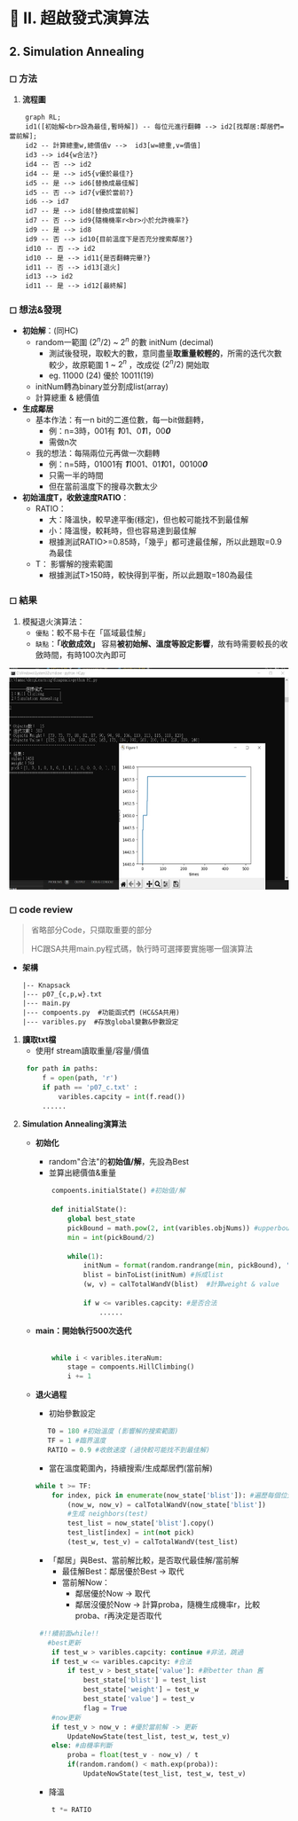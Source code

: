

# 🔵 Ⅱ. 超啟發式演算法
## 2. Simulation Annealing

### ◻ 方法
1. **流程圖**
```mermaid
    graph RL;
    id1([初始解<br>設為最佳,暫時解]) -- 每位元進行翻轉 --> id2[找鄰居:鄰居們=當前解];
    id2 -- 計算總重w,總價值v -->  id3[w=總重,v=價值]
    id3 --> id4{w合法?} 
    id4 -- 否 --> id2    
    id4 -- 是 --> id5{v優於最佳?}  
    id5 -- 是 --> id6[替換成最佳解]
    id5 -- 否 --> id7{v優於當前?} 
    id6 --> id7
    id7 -- 是 --> id8[替換成當前解]
    id7 -- 否 --> id9{隨機機率r<br>小於允許機率?}
    id9 -- 是 --> id8
    id9 -- 否 --> id10{目前溫度下是否充分搜索鄰居?}
    id10 -- 否 --> id2 
    id10 -- 是 --> id11{是否翻轉完畢?}
    id11 -- 否 --> id13[退火]
    id13 --> id2
    id11 -- 是 --> id12[最終解]
```    

  
### ◻ 想法&發現
* **初始解**：(同HC)
    * random一範圍 $(2^{n}/2)$ ~ $2^{n}$ 的數 initNum (decimal)
        * 測試後發現，取較大的數，意同盡量**取重量較輕的**，所需的迭代次數較少，故原範圍 $1$ ~ $2^{n}$ ，改成從 $(2^{n}/2)$ 開始取
        * eg. 11000 (24) 優於 10011(19)
    * initNum轉為binary並分割成list(array)
    * 計算總重 & 總價值
* **生成鄰居**
    * 基本作法：有一n bit的二進位數，每一bit做翻轉，
        * 例：n=3時，001有 ***1***01、0***1***1，00***0***
        * 需做n次
    * 我的想法：每隔兩位元再做一次翻轉
        * 例：n=5時，01001有 ***1***1001、01***1***01，00100***0***
        * 只需一半的時間
        * 但在當前溫度下的搜尋次數太少
* **初始溫度T，收斂速度RATIO**：
    * RATIO：
        * 大：降溫快，較早達平衡(穩定)，但也較可能找不到最佳解
        * 小：降溫慢，較耗時，但也容易達到最佳解
        * 根據測試RATIO>=0.85時，「幾乎」都可達最佳解，所以此題取=0.9為最佳
    * T： 影響解的搜索範圍
        * 根據測試T>150時，較快得到平衡，所以此題取=180為最佳

### ◻ 結果
1. 模擬退火演算法：
    * `優點`：較不易卡在「區域最佳解」
    * `缺點`：**「收斂成效」** 容易**被初始解、溫度等設定影響**，故有時需要較長的收斂時間，有時100次內即可
    
<img src="https://github.com/lanac0911/deepLearning/blob/main/imgs/SA1.jpg" width="auto" height="400" />



### ◻ code review
> 省略部分Code，只擷取重要的部分
> 
> HC跟SA共用main.py程式碼，執行時可選擇要實施哪一個演算法
* **架構**
    ```
    |-- Knapsack   
    |--- p07_{c,p,w}.txt
    |--- main.py  
    |--- compoents.py  #功能函式們 (HC&SA共用)
    |--- varibles.py  #存放global變數&參數設定
    ```

1. **讀取txt檔**
    * 使用f stream讀取重量/容量/價值
   ```python
    for path in paths:
        f = open(path, 'r')
        if path == 'p07_c.txt' :
            varibles.capcity = int(f.read())
        ......
   ```
2. **Simulation Annealing演算法**
    * **初始化**
        * random"合法"的**初始值/解**，先設為Best
        * 並算出總價值&重量
        ```python
            compoents.initialState() #初始值/解

            def initialState():
                global best_state
                pickBound = math.pow(2, int(varibles.objNums)) #upperbound: 2^15
                min = int(pickBound/2) 

                while(1):
                    initNum = format(random.randrange(min, pickBound), 'b') #範圍: (2^15/2) - 2^15
                    blist = binToList(initNum) #拆成list
                    (w, v) = calTotalWandV(blist)  #計算weight & value

                    if w <= varibles.capcity: #是否合法
                        ......
        ```    
    * **main：開始執行500次迭代**
        ```python

            while i < varibles.iteraNum:
                stage = compoents.HillClimbing() 
                i += 1
        ```

    * **退火過程**
        * 初始參數設定
         ```python
            T0 = 180 #初始溫度 (影響解的搜索範圍)
            TF = 1 #臨界溫度
            RATIO = 0.9 #收斂速度 (過快較可能找不到最佳解)
        ```
        * 當在溫度範圍內，持續搜索/生成鄰居們(當前解)
        ```python
        while t >= TF:
            for index, pick in enumerate(now_state['blist']): #遍歷每個位元
                (now_w, now_v) = calTotalWandV(now_state['blist'])
                #生成 neighbors(test)
                test_list = now_state['blist'].copy()
                test_list[index] = int(not pick)
                (test_w, test_v) = calTotalWandV(test_list)
        ```
        * 「鄰居」與Best、當前解比較，是否取代最佳解/當前解
            * 最佳解Best：鄰居優於Best → 取代
            * 當前解Now：
                * 鄰居優於Now → 取代
                * 鄰居沒優於Now → 計算proba，隨機生成機率r，比較proba、r再決定是否取代
        ```python
         #!!續前面while!!
           #best更新
            if test_w > varibles.capcity: continue #非法，跳過
            if test_w <= varibles.capcity: #合法
                if test_v > best_state['value']: #新better than 舊
                    best_state['blist'] = test_list
                    best_state['weight'] = test_w
                    best_state['value'] = test_v
                    flag = True    
            #now更新
            if test_v > now_v : #優於當前解 -> 更新
                UpdateNowState(test_list, test_w, test_v)
            else: #由機率判斷
                proba = float(test_v - now_v) / t
                if(random.random() < math.exp(proba)):
                    UpdateNowState(test_list, test_w, test_v)       
        ```
        * 降溫
        ```python
            t *= RATIO 
        ```
        
